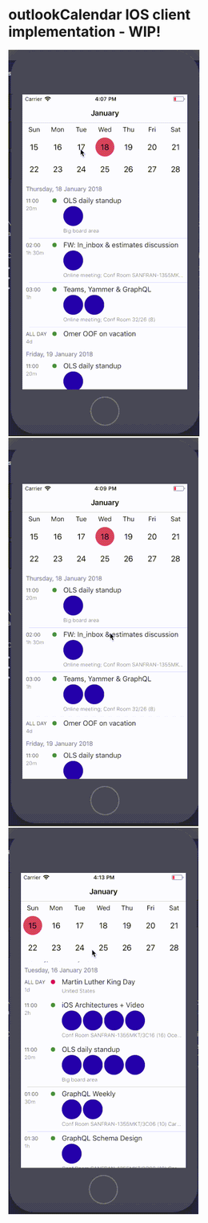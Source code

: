 # outlookCalendar IOS client implementation - WIP!

<img src="https://github.com/pninael/outlookCalendar/blob/master/11.gif">
<img src="https://github.com/pninael/outlookCalendar/blob/master/22.gif">
<img src="https://github.com/pninael/outlookCalendar/blob/master/33.gif">



